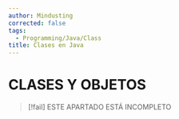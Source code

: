 ```yaml
---
author: Mindusting
corrected: false
tags:
  - Programming/Java/Class
title: Clases en Java
---
```


# CLASES Y OBJETOS

> [!fail] ESTE APARTADO ESTÁ INCOMPLETO
